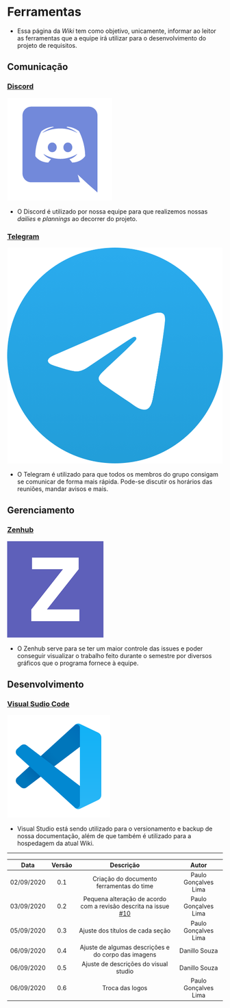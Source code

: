# Ferramentas

- Essa página da *Wiki* tem como objetivo, unicamente, informar ao leitor as ferramentas que a equipe irá utilizar para o desenvolvimento do projeto de requisitos.

## Comunicação

### [Discord](https://discord.com/)

![Discord](./Images/DiscordLogo.png ':size=100')

- O Discord é utilizado por nossa equipe para que realizemos nossas *dailies* e *plannings* ao decorrer do projeto.

### [Telegram](https://telegram.org/)

![Telegram Logo](./Images/TelegramLogo.png ':size=100')

- O Telegram é utilizado para que todos os membros do grupo consigam se comunicar de forma mais rápida. Pode-se discutir os horários das reuniões, mandar avisos e mais.

## Gerenciamento

### [Zenhub](https://www.zenhub.com/)

![Zenhub Logo](./Images/zenhub-black.png ':size=100')

- O Zenhub serve para se ter um maior controle das issues e poder conseguir visualizar o trabalho feito durante o semestre por diversos gráficos que o programa fornece à equipe.

## Desenvolvimento

### [Visual Sudio Code](https://code.visualstudio.com/)

![Visual studio code logo](./Images/VisualSudioCode.png ':size=100')

- Visual Studio está sendo utilizado para o versionamento e backup de nossa documentação, além de que também é utilizado para a hospedagem da atual Wiki.

---
|Data|Versão|Descrição|Autor|
|:-:|:-:|:-:|:-:|
|02/09/2020|0.1|Criação do documento ferramentas do time|Paulo Gonçalves Lima|
|03/09/2020|0.2|Pequena alteração de acordo com a revisão descrita na issue [#10](https://github.com/Requisitos-de-Software/2020.1-Mia-Ajuda/issues/10#event-3721704041)|Paulo Gonçalves Lima|
|05/09/2020|0.3|Ajuste dos títulos de cada seção|Paulo Gonçalves Lima|
|06/09/2020|0.4|Ajuste de algumas descrições e do corpo das imagens|Danillo Souza|
|06/09/2020|0.5|Ajuste de descrições do visual studio|Danillo Souza|
|06/09/2020|0.6|Troca das logos|Paulo Gonçalves Lima|
